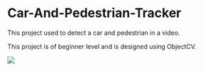 # Car-And-Pedestrian-Tracker
This project used to detect a car and pedestrian in a video.

This project is of beginner level and is designed using ObjectCV.

![](images/Image_1.jpg)
